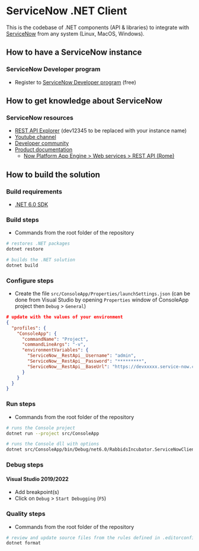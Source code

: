 # ServiceNow .NET Client

This is the codebase of .NET components (API & libraries) to integrate with [ServiceNow](https://www.servicenow.com/) from any system (Linux, MacOS, Windows).

## How to have a ServiceNow instance

### ServiceNow Developer program

* Register to [ServiceNow Developer program](https://developer.servicenow.com/dev.do) (free)

## How to get knowledge about ServiceNow

### ServiceNow resources

* [REST API Explorer](https://dev12345.service-now.com/nav_to.do?uri=%2F$restapi.do) (dev12345 to be replaced with your instance name)
* [Youtube channel](https://www.youtube.com/channel/UCdXorgCT87YlFRN9n8oJ7_A)
* [Developer community](https://community.servicenow.com/community?id=community_forum&sys_id=75291a2ddbd897c068c1fb651f9619f3)
* [Product documentation](https://docs.servicenow.com/)
  * [Now Platform App Engine > Web services > REST API (Rome)](https://docs.servicenow.com/bundle/rome-application-development/page/integrate/inbound-rest/concept/c_RESTAPI.html)

## How to build the solution

### Build requirements

* [.NET 6.0 SDK](https://dotnet.microsoft.com/download)

### Build steps

* Commands from the root folder of the repository

```bash
# restores .NET packages
dotnet restore

# builds the .NET solution
dotnet build
```

### Configure steps

* Create the file `src/ConsoleApp/Properties/launchSettings.json` 
(can be done from Visual Studio by opening `Properties` window of ConsoleApp project then `Debug` > `General`)

```json
# update with the values of your environment
{
  "profiles": {
    "ConsoleApp": {
      "commandName": "Project",
      "commandLineArgs": "-v",
      "environmentVariables": {
        "ServiceNow__RestApi__Username": "admin",
        "ServiceNow__RestApi__Password": "*********",
        "ServiceNow__RestApi__BaseUrl": "https://devxxxxx.service-now.com/api/now"
      }
    }
  }
}
```

### Run steps

* Commands from the root folder of the repository

```bash
# runs the Console project
dotnet run --project src/ConsoleApp

# runs the Console dll with options
dotnet src/ConsoleApp/bin/Debug/net6.0/RabbidsIncubator.ServiceNowClient.ConsoleApp.dll -v
```

### Debug steps

#### Visual Studio 2019/2022

* Add breakpoint(s)
* Click on `Debug` > `Start Debugging` (`F5`)

### Quality steps

* Commands from the root folder of the repository

```bash
# review and update source files from the rules defined in .editorconfig file
dotnet format
```
